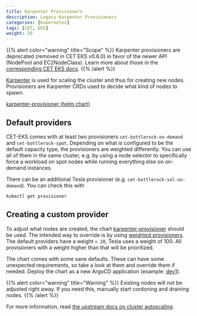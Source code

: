 ```yaml
---
title: Karpenter Provisioners
description: Legacy Karpenter Provisioners
categories: [Kubernetes]
tags: [CET, EKS]
weight: 20
---
```


{{% alert color="warning" title="Scope" %}}
Karpenter provisioners are deprecated (removed in CET EKS v0.6.0) in favor of the newer API (NodePool and EC2NodeClass). Learn more about those in the [corresponding CET EKS docs](https://github.vodafone.com/pages/VFDE-ISS/cet-eks/docs/concepts/cluster-autoscaling/#your-own-nodepools).
{{% /alert %}}

[Karpenter](https://karpenter.sh/) is used for scaling the cluster and thus for creating new nodes. Provisioners are Karpenter CRDs used to decide what kind of nodes to spawn.

[karpenter-provisioner (helm chart)](https://github.vodafone.com/VFDE-SOL/k8s-modules-sol/tree/master/charts/karpenter-provisioner)


## Default providers
<!-- ignoring the short-lived provisioner - no idea what that should be used for -->
CET-EKS comes with at least two provisioners `cet-bottlerock-on-demand` and `cet-bottlerock-spot`. Depending on what is configured to be the default capacity type, the provisioners are weighted differently. You can use all of them in the same cluster, e.g. by using a node selector to specifically force a workload on spot nodes while running everything else on on-demand instances.

There can be an additional Tesla provisioner (e.g. `cet-bottlerock-sol-on-demand`). You can check this with

```sh
kubectl get provisioner
```

## Creating a custom provider

To adjust what nodes are created, the chart [karpenter-provisioner](https://github.vodafone.com/VFDE-SOL/k8s-modules-sol/tree/master/charts/karpenter-provisioner) should be used. The intended way to override is by using [weighted provisioners](https://karpenter.sh/v0.27.3/concepts/scheduling/#weighting-provisioners). The default providers have a weight `< 20`, Tesla uses a weight of 100. All provisioners with a weight higher than that will be prioritized.

The chart comes with some sane defaults. These can have some unexpected requirements, so take a look at them and override them if needed. Deploy the chart as a new ArgoCD application (example: [dev1](https://github.vodafone.com/VFDE-SOL/k8s-apps-dev1-sol-vfde/blob/master/apps/templates/apps/karpenter-provisioner.yaml)).

{{% alert color="warning" title="Warning" %}}
Existing nodes will not be adjusted right away. If you need this, manually start cordoning and draining nodes.
{{% /alert %}}

For more information, read [the upstream docs on cluster autoscaling](https://github.vodafone.com/pages/VFDE-ISS/cet-eks/docs/concepts/cluster-autoscaling/).
